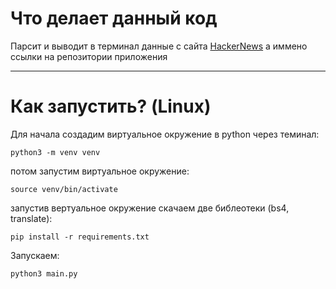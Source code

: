 # Что делает данный код
Парсит и выводит в терминал данные с сайта [HackerNews](https://news.ycombinator.com/) а иммено ссылки на репозитории приложения
________________________

# Как запустить? (Linux)
Для начала создадим виртуальное окружение в python через теминал:

```
python3 -m venv venv
```

потом запустим виртуальное окружение:

```
source venv/bin/activate
```

запустив вертуальное окружение скачаем две библеотеки (bs4, translate):

```
pip install -r requirements.txt
```

Запускаем:

```
python3 main.py
```


